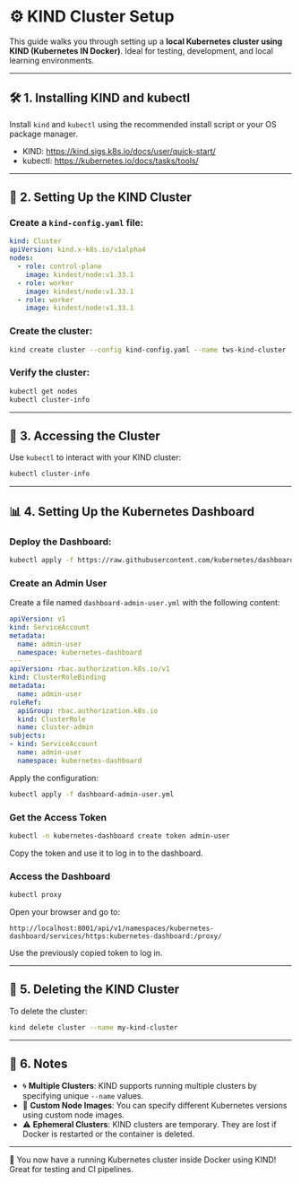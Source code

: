 
# ⚙️ KIND Cluster Setup

This guide walks you through setting up a **local Kubernetes cluster using KIND (Kubernetes IN Docker)**. Ideal for testing, development, and local learning environments.

---

## 🛠 1. Installing KIND and kubectl

Install `kind` and `kubectl` using the recommended install script or your OS package manager.

- KIND: https://kind.sigs.k8s.io/docs/user/quick-start/
- kubectl: https://kubernetes.io/docs/tasks/tools/

---

## 🧱 2. Setting Up the KIND Cluster

### Create a `kind-config.yaml` file:

```yaml
kind: Cluster
apiVersion: kind.x-k8s.io/v1alpha4
nodes:
  - role: control-plane
    image: kindest/node:v1.33.1
  - role: worker
    image: kindest/node:v1.33.1
  - role: worker
    image: kindest/node:v1.33.1
```

### Create the cluster:

```bash
kind create cluster --config kind-config.yaml --name tws-kind-cluster
```

### Verify the cluster:

```bash
kubectl get nodes
kubectl cluster-info
```

---

## 📡 3. Accessing the Cluster

Use `kubectl` to interact with your KIND cluster:

```bash
kubectl cluster-info
```

---

## 📊 4. Setting Up the Kubernetes Dashboard

### Deploy the Dashboard:

```bash
kubectl apply -f https://raw.githubusercontent.com/kubernetes/dashboard/v2.7.0/aio/deploy/recommended.yaml
```

### Create an Admin User

Create a file named `dashboard-admin-user.yml` with the following content:

```yaml
apiVersion: v1
kind: ServiceAccount
metadata:
  name: admin-user
  namespace: kubernetes-dashboard
---
apiVersion: rbac.authorization.k8s.io/v1
kind: ClusterRoleBinding
metadata:
  name: admin-user
roleRef:
  apiGroup: rbac.authorization.k8s.io
  kind: ClusterRole
  name: cluster-admin
subjects:
- kind: ServiceAccount
  name: admin-user
  namespace: kubernetes-dashboard
```

Apply the configuration:

```bash
kubectl apply -f dashboard-admin-user.yml
```

### Get the Access Token

```bash
kubectl -n kubernetes-dashboard create token admin-user
```

Copy the token and use it to log in to the dashboard.

### Access the Dashboard

```bash
kubectl proxy
```

Open your browser and go to:

```
http://localhost:8001/api/v1/namespaces/kubernetes-dashboard/services/https:kubernetes-dashboard:/proxy/
```

Use the previously copied token to log in.

---

## 🧹 5. Deleting the KIND Cluster

To delete the cluster:

```bash
kind delete cluster --name my-kind-cluster
```

---

## 📝 6. Notes

- 🌀 **Multiple Clusters**: KIND supports running multiple clusters by specifying unique `--name` values.
- 🧱 **Custom Node Images**: You can specify different Kubernetes versions using custom node images.
- ⚠️ **Ephemeral Clusters**: KIND clusters are temporary. They are lost if Docker is restarted or the container is deleted.

---

🎉 You now have a running Kubernetes cluster inside Docker using KIND! Great for testing and CI pipelines.
